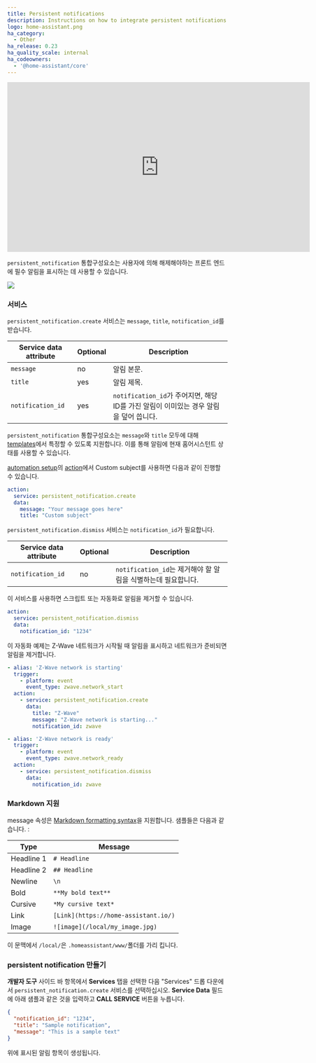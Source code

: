 ```yaml
---
title: Persistent notifications
description: Instructions on how to integrate persistent notifications into Home Assistant.
logo: home-assistant.png
ha_category:
  - Other
ha_release: 0.23
ha_quality_scale: internal
ha_codeowners:
  - '@home-assistant/core'
---
```


<div class='videoWrapper'>
<iframe width="692" height="388" src="https://www.youtube.com/embed/SQOJwWQgUno" frameborder="0" allow="accelerometer; autoplay; encrypted-media; gyroscope; picture-in-picture" allowfullscreen></iframe>
</div>

`persistent_notification` 통합구성요소는 사용자에 의해 해제해야하는 프론트 엔드에 필수 알림을 표시하는 데 사용할 수 있습니다.

<p class='img'>
  <img src='/images/screenshots/persistent-notification.png' />
</p>

### 서비스

`persistent_notification.create` 서비스는 `message`, `title`, `notification_id`를 받습니다.

| Service data attribute | Optional | Description |
| ---------------------- | -------- | ----------- |
| `message`              |       no | 알림 본문.
| `title`                |      yes | 알림 제목.
| `notification_id`      |      yes | `notification_id`가 주어지면, 해당 ID를 가진 알림이 이미있는 경우 알림을 덮어 씁니다.

`persistent_notification` 통합구성요소는 `message`와 `title` 모두에 대해 [templates](/topics/templating/)에서 특정할 수 있도록 지원합니다. 이를 통해 알림에 현재 홈어시스턴트 상태를 사용할 수 있습니다.

[automation setup](/getting-started/automation/)의 [action](/getting-started/automation-action/)에서 Custom subject를 사용하면 다음과 같이 진행할 수 있습니다. 

```yaml
action:
  service: persistent_notification.create
  data:
    message: "Your message goes here"
    title: "Custom subject"
```

`persistent_notification.dismiss` 서비스는 `notification_id`가 필요합니다.

| Service data attribute | Optional | Description |
| ---------------------- | -------- | ----------- |
| `notification_id`      |      no  | `notification_id`는 제거해야 할 알림을 식별하는데 필요합니다.

이 서비스를 사용하면 스크립트 또는 자동화로 알림을 제거할 수 있습니다.

```yaml
action:
  service: persistent_notification.dismiss
  data:
    notification_id: "1234"
```

이 자동화 예제는 Z-Wave 네트워크가 시작될 때 알림을 표시하고 네트워크가 준비되면 알림을 제거합니다.

```yaml
- alias: 'Z-Wave network is starting'
  trigger:
    - platform: event
      event_type: zwave.network_start
  action:
    - service: persistent_notification.create
      data:
        title: "Z-Wave"
        message: "Z-Wave network is starting..."
        notification_id: zwave

- alias: 'Z-Wave network is ready'
  trigger:
    - platform: event
      event_type: zwave.network_ready
  action:
    - service: persistent_notification.dismiss
      data:
        notification_id: zwave
```

### Markdown 지원

message 속성은 [Markdown formatting syntax](https://daringfireball.net/projects/markdown/syntax)을 지원합니다. 샘플들은 다음과 같습니다. : 

| Type | Message |
| ---- | ------- |
| Headline 1 | `# Headline` |
| Headline 2 | `## Headline` |
| Newline | `\n` |
| Bold | `**My bold text**` |
| Cursive | `*My cursive text*` |
| Link | `[Link](https://home-assistant.io/)` |
| Image | `![image](/local/my_image.jpg)` |

<div class="note">

  이 문맥에서 `/local/`은 `.homeassistant/www/`폴더를 가리 킵니다.

</div>

### persistent notification 만들기

**개발자 도구** 사이드 바 항목에서 **Services** 탭을 선택한 다음 "Services" 드롭 다운에서 `persistent_notification.create` 서비스를 선택하십시오. **Service Data** 필드에 아래 샘플과 같은 것을 입력하고 **CALL SERVICE** 버튼을 누릅니다.

```json
{
  "notification_id": "1234",
  "title": "Sample notification",
  "message": "This is a sample text"
}
```
위에 표시된 알림 항목이 생성됩니다.
